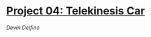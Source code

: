 [Project 04: Telekinesis Car](https://github.com/devindelfino/TelekinesisCar)
=====================================
*Devin Delfino*
